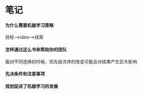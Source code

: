 # 笔记
#### 为什么需要机器学习策略
目标-->idea-->线索

#### 怎样通过这么书来帮助你的团队
面对不同选择的时候，优先级次序的改变可能会对结果产生巨大影响

####  先决条件和注意事项

#### 规划促进了机器学习的发展

